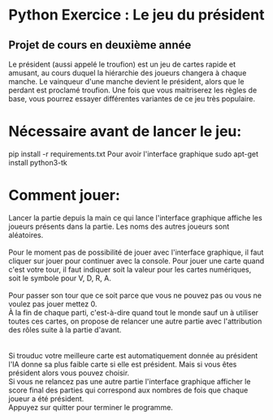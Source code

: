 # Python Exercice : Le jeu du président

## Projet de cours en deuxième année 
Le président (aussi appelé le troufion) est un jeu de cartes rapide et amusant, au cours duquel la hiérarchie des joueurs changera à chaque manche. 
Le vainqueur d'une manche devient le président, alors que le perdant est proclamé troufion. Une fois que vous maitriserez les règles de base, vous pourrez essayer différentes variantes de ce jeu très populaire.


# Nécessaire avant de lancer le jeu:
pip install -r requirements.txt
Pour avoir l'interface graphique sudo apt-get install python3-tk

# Comment jouer:
Lancer la partie depuis la main ce qui lance l'interface graphique affiche les joueurs présents dans la partie. 
Les noms des autres joueurs sont aléatoires.
<br><br>
Pour le moment pas de possibilité de jouer avec l'interface graphique, il faut cliquer sur jouer pour continuer avec la console.
Pour jouer une carte quand c'est votre tour, il faut indiquer soit la valeur pour les cartes numériques, soit le symbole pour V, D, R, A.
<br><br>
Pour passer son tour que ce soit parce que vous ne pouvez pas ou vous ne voulez pas jouer mettez 0.<br>
À la fin de chaque parti, c'est-à-dire quand tout le monde sauf un à utiliser toutes ces cartes, on propose de relancer une autre partie avec l'attribution des rôles suite à la partie d'avant.<br>
<br><br>
Si trouduc votre meilleure carte est automatiquement donnée au président l'IA donne sa plus faible carte si elle est président. Mais si vous êtes président alors vous pouvez choisir.
<br>Si vous ne relancez pas une autre partie l'interface graphique afficher le score final des parties qui correspond aux nombres de fois que chaque joueur a été président.
<br>Appuyez sur quitter pour terminer le programme.
